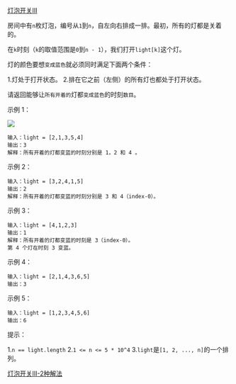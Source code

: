 [灯泡开关III](https://leetcode-cn.com/problems/bulb-switcher-iii/)

房间中有`n`枚灯泡，编号从`1`到`n`，自左向右排成一排。最初，所有的灯都是关着的。

在`k`时刻（`k`的取值范围是`0`到`n - 1`），我们打开`light[k]`这个灯。

灯的颜色要想`变成蓝色`就必须同时满足下面两个条件：

1.灯处于打开状态。
2.排在它之前（左侧）的所有灯也都处于打开状态。

请返回能够让`所有开着的`灯都`变成蓝色`的时刻`数目`。

示例 1：

![](https://assets.leetcode-cn.com/aliyun-lc-upload/uploads/2020/03/08/sample_2_1725.png)

```
输入：light = [2,1,3,5,4]
输出：3
解释：所有开着的灯都变蓝的时刻分别是 1，2 和 4 。
```

示例 2：

```
输入：light = [3,2,4,1,5]
输出：2
解释：所有开着的灯都变蓝的时刻分别是 3 和 4（index-0）。
```

示例 3：

```
输入：light = [4,1,2,3]
输出：1
解释：所有开着的灯都变蓝的时刻是 3（index-0）。
第 4 个灯在时刻 3 变蓝。
```
示例 4：

```
输入：light = [2,1,4,3,6,5]
输出：3
```

示例 5：

```
输入：light = [1,2,3,4,5,6]
输出：6
```

提示：

1.`n == light.length`
2.`1 <= n <= 5 * 10^4`
3.`light`是`[1, 2, ..., n]`的一个排列。

[灯泡开关III-2种解法](https://leetcode-cn.com/problems/bulb-switcher-iii/solution/deng-pao-kai-guan-iii-2chong-jie-fa-by-617076674/)